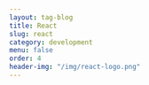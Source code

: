 ```yaml
---
layout: tag-blog
title: React
slug: react
category: development
menu: false
order: 4
header-img: "/img/react-logo.png"
---
```

